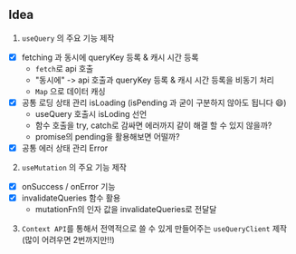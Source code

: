 ## Idea

1. `useQuery` 의 주요 기능 제작

- [x] fetching 과 동시에 queryKey 등록 & 캐시 시간 등록
  - `fetch`로 api 호출
  - "동시에" -> api 호출과 queryKey 등록 & 캐시 시간 등록을 비동기 처리
  - `Map` 으로 데이터 캐싱
- [x] 공통 로딩 상태 관리 isLoading (isPending 과 굳이 구분하지 않아도 됩니다 😄)
  - useQuery 호출시 isLoding 선언
  - 함수 호출을 try, catch로 감싸면 에러까지 같이 해결 할 수 있지 않을까?
  - promise의 pending을 활용해보면 어떨까?
- [x] 공통 에러 상태 관리 Error

2. `useMutation` 의 주요 기능 제작

- [x] onSuccess / onError 기능
- [x] invalidateQueries 함수 활용
  - mutationFn의 인자 값을 invalidateQueries로 전달달

3. `Context API`를 통해서 전역적으로 쓸 수 있게 만들어주는 `useQueryClient` 제작 (많이 어려우면 2번까지만!!)
